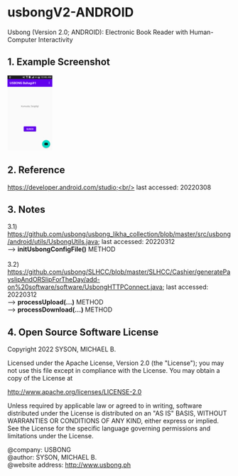 # usbongV2-ANDROID
Usbong (Version 2.0; ANDROID): Electronic Book Reader with Human-Computer Interactivity 

## 1. Example Screenshot

<img src="https://github.com/usbong/ITAMS/blob/main/Notes/AndroidStudio/androidStudioNotesViaUsbongMachineExampleOutputActualAndroidDeviceEmployeeTaskReduceCompanyExpensesIncreaseCompanyIncome20220308T1046.png" width="20%">

## 2. Reference
https://developer.android.com/studio;<br/>
last accessed: 20220308

## 3. Notes
3.1) https://github.com/usbong/usbong_likha_collection/blob/master/src/usbong/android/utils/UsbongUtils.java; last accessed: 20220312<br/>
--> <b>initUsbongConfigFile()</b> METHOD<br/>
<br/>
3.2) https://github.com/usbong/SLHCC/blob/master/SLHCC/Cashier/generatePayslipAndORSlipForTheDay/add-on%20software/software/UsbongHTTPConnect.java; last accessed: 20220312<br/>
--> <b>processUpload(...)</b> METHOD<br/>
--> <b>processDownload(...)</b> METHOD<br/>

## 4. Open Source Software License
Copyright 2022 SYSON, MICHAEL B.

Licensed under the Apache License, Version 2.0 (the "License"); you may not use this file except in compliance with the License. You may obtain a copy of the License at

   http://www.apache.org/licenses/LICENSE-2.0
  
Unless required by applicable law or agreed to in writing, software distributed under the License is distributed on an "AS IS" BASIS, WITHOUT WARRANTIES OR CONDITIONS OF ANY KIND, either express or implied. See the License for the specific language governing permissions and limitations under the License.

@company: USBONG<br/>
@author: SYSON, MICHAEL B.<br/>
@website address: http://www.usbong.ph<br/>
